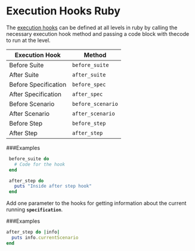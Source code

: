 # Execution Hooks Ruby

The [execution hooks](../../execution/execution_hooks.md) can be defined at all levels in ruby by calling the necessary execution hook method and passing a code block with thecode to run at the level.

| Execution Hook | Method  |
|----------------| ------------|
| Before Suite   | `before_suite`|
| After Suite    | `after_suite`|
| Before Specification   | `before_spec`|
| After Specification   | `after_spec`|
| Before Scenario | `before_scenario`|
| After Scenario   | `after_scenario`|
| Before Step | `before_step` |
|After Step| `after_step`|


###Examples
````ruby
 before_suite do
   # Code for the hook
 end

 after_step do
   puts "Inside after step hook"
 end

````

Add one parameter to the hooks for getting information about the current running **`specification`**.

###Examples
````ruby
after_step do |info|
  puts info.currentScenario
end
````
